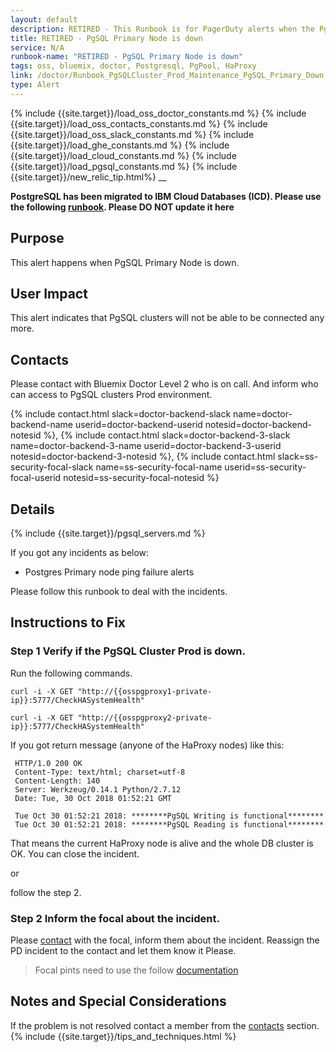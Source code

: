 ```yaml
---
layout: default
description: RETIRED - This Runbook is for PagerDuty alerts when the PgSQL Primary Node is down.
title: RETIRED - PgSQL Primary Node is down
service: N/A
runbook-name: "RETIRED - PgSQL Primary Node is down"
tags: oss, bluemix, doctor, Postgresql, PgPool, HaProxy
link: /doctor/Runbook_PgSQLCluster_Prod_Maintenance_PgSQL_Primary_Down.html
type: Alert
---
```

{% include {{site.target}}/load_oss_doctor_constants.md %}
{% include {{site.target}}/load_oss_contacts_constants.md %}
{% include {{site.target}}/load_oss_slack_constants.md %}
{% include {{site.target}}/load_ghe_constants.md %}
{% include {{site.target}}/load_cloud_constants.md %}
{% include {{site.target}}/load_pgsql_constants.md %}
{% include {{site.target}}/new_relic_tip.html%}
__

**PostgreSQL has been migrated to IBM Cloud Databases (ICD).  Please use the following [runbook]({{site.baseurl}}/docs/runbooks//apiplatform/Runbook-icd-postgres-monitoring.html). Please DO NOT update it here**

## Purpose

This alert happens when PgSQL Primary Node is down.

## User Impact

This alert indicates that PgSQL clusters will not be able to be connected any more.

## Contacts

Please contact with Bluemix Doctor Level 2 who is on call.
And inform who can access to PgSQL clusters Prod environment.

{% include contact.html slack=doctor-backend-slack name=doctor-backend-name userid=doctor-backend-userid notesid=doctor-backend-notesid %}, {% include contact.html slack=doctor-backend-3-slack name=doctor-backend-3-name userid=doctor-backend-3-userid notesid=doctor-backend-3-notesid %}, {% include contact.html slack=ss-security-focal-slack name=ss-security-focal-name userid=ss-security-focal-userid notesid=ss-security-focal-notesid %}


## Details

{% include {{site.target}}/pgsql_servers.md %}

If you got any incidents as below:
- Postgres Primary node ping failure alerts


Please follow this runbook to deal with the incidents.

## Instructions to Fix

### Step 1 Verify if the PgSQL Cluster Prod is down.

Run the following commands.


   ```
curl -i -X GET "http://{{osspgproxy1-private-ip}}:5777/CheckHASystemHealth"

curl -i -X GET "http://{{osspgproxy2-private-ip}}:5777/CheckHASystemHealth"

   ```

   If you got return message (anyone of the HaProxy nodes) like this:

   ```
    HTTP/1.0 200 OK
    Content-Type: text/html; charset=utf-8
    Content-Length: 140
    Server: Werkzeug/0.14.1 Python/2.7.12
    Date: Tue, 30 Oct 2018 01:52:21 GMT

    Tue Oct 30 01:52:21 2018: ********PgSQL Writing is functional********
    Tue Oct 30 01:52:21 2018: ********PgSQL Reading is functional********
   ```
   That means the current HaProxy node is alive and the whole DB cluster is OK. You can close the incident.

or

follow the step 2.

### Step 2 Inform the focal about the incident.

Please [contact](#contacts) with the focal, inform them about the incident. Reassign the PD incident to the contact and let them know it Please.
> Focal pints need to use the follow [documentation](https://ibm.ent.box.com/file/574470465943)


## Notes and Special Considerations
If the problem is not resolved contact a member from the [contacts](#contacts) section.
{% include {{site.target}}/tips_and_techniques.html %}

